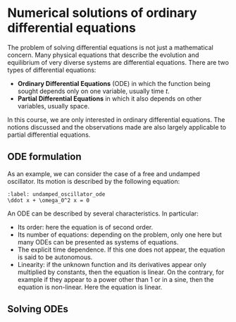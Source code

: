# Numerical solutions of ordinary differential equations

The problem of solving differential equations is not just a mathematical concern. 
Many physical equations that describe the evolution and equilibrium of very diverse systems are differential equations. 
There are two types of differential equations: 

* **Ordinary Differential Equations** (ODE) in which the function being sought depends only on one variable, usually time $t$. 
* **Partial Differential Equations** in which it also depends on other variables, usually space. 

In this course, we are only interested in ordinary differential equations.
The notions discussed and the observations made are also largely applicable to partial differential equations. 


## ODE formulation

As an example, we can consider the case of a free and undamped oscillator. 
Its motion is described by the following equation:

```{math}
:label: undamped_oscillator_ode
\ddot x + \omega_0^2 x = 0
```
An ODE can be described by several characteristics.
In particular:

* Its order: here the equation is of second order.
* Its number of equations: depending on the problem, only one here but many ODEs can be presented as systems of equations.
* The explicit time dependence. If this one does not appear, the equation is said to be autonomous. 
* Linearity: if the unknown function and its derivatives appear only multiplied by constants, then the equation is linear. 
On the contrary, for example if they appear to a power other than 1 or in a sine, then the equation is non-linear. 
Here the equation is linear.



## Solving ODEs 
